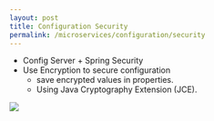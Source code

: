 ```yaml
---
layout: post
title: Configuration Security
permalink: /microservices/configuration/security
---
```


- Config Server + Spring Security
- Use Encryption to secure configuration
  - save encrypted values in properties.
  - Using Java Cryptography Extension (JCE).

![]({{site.cdn}}/webservices/microservices/config-secure.png)
